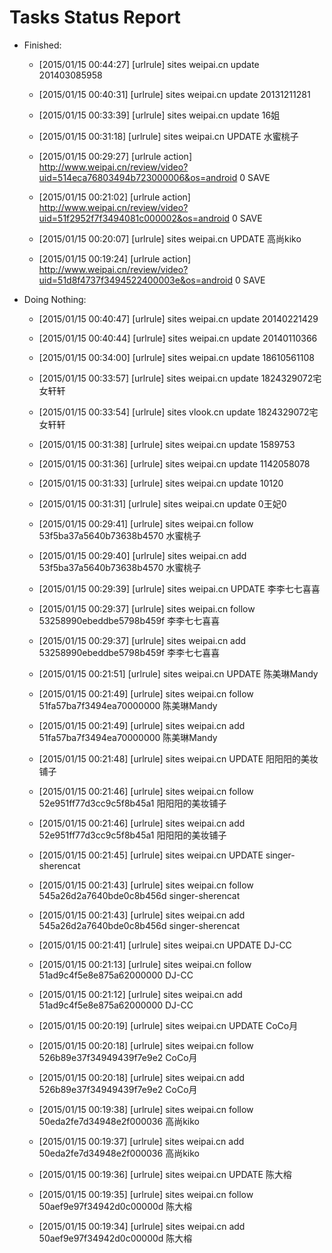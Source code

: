 Tasks Status Report
============

* Finished:
    * [2015/01/15 00:44:27] [urlrule] sites weipai.cn update 201403085958
    * [2015/01/15 00:40:31] [urlrule] sites weipai.cn update 20131211281
    * [2015/01/15 00:33:39] [urlrule] sites weipai.cn update 16姐
    * [2015/01/15 00:31:18] [urlrule] sites weipai.cn UPDATE 水蜜桃子

    * [2015/01/15 00:29:27] [urlrule action] http://www.weipai.cn/review/video?uid=514eca76803494b723000006&os=android 0 SAVE
    * [2015/01/15 00:21:02] [urlrule action] http://www.weipai.cn/review/video?uid=51f2952f7f3494081c000002&os=android 0 SAVE
    * [2015/01/15 00:20:07] [urlrule] sites weipai.cn UPDATE 高尚kiko

    * [2015/01/15 00:19:24] [urlrule action] http://www.weipai.cn/review/video?uid=51d8f4737f3494522400003e&os=android 0 SAVE
* Doing Nothing:
    * [2015/01/15 00:40:47] [urlrule] sites weipai.cn update 20140221429
    * [2015/01/15 00:40:44] [urlrule] sites weipai.cn update 20140110366
    * [2015/01/15 00:34:00] [urlrule] sites weipai.cn update 18610561108
    * [2015/01/15 00:33:57] [urlrule] sites weipai.cn update 1824329072宅女轩轩
    * [2015/01/15 00:33:54] [urlrule] sites vlook.cn update 1824329072宅女轩轩
    * [2015/01/15 00:31:38] [urlrule] sites weipai.cn update 1589753
    * [2015/01/15 00:31:36] [urlrule] sites weipai.cn update 1142058078
    * [2015/01/15 00:31:33] [urlrule] sites weipai.cn update 10120
    * [2015/01/15 00:31:31] [urlrule] sites weipai.cn update 0王妃0
    * [2015/01/15 00:29:41] [urlrule] sites weipai.cn follow 53f5ba37a5640b73638b4570 水蜜桃子

    * [2015/01/15 00:29:40] [urlrule] sites weipai.cn add 53f5ba37a5640b73638b4570 水蜜桃子

    * [2015/01/15 00:29:39] [urlrule] sites weipai.cn UPDATE 李李七七喜喜

    * [2015/01/15 00:29:37] [urlrule] sites weipai.cn follow 53258990ebeddbe5798b459f 李李七七喜喜

    * [2015/01/15 00:29:37] [urlrule] sites weipai.cn add 53258990ebeddbe5798b459f 李李七七喜喜

    * [2015/01/15 00:21:51] [urlrule] sites weipai.cn UPDATE 陈美琳Mandy

    * [2015/01/15 00:21:49] [urlrule] sites weipai.cn follow 51fa57ba7f3494ea70000000 陈美琳Mandy

    * [2015/01/15 00:21:49] [urlrule] sites weipai.cn add 51fa57ba7f3494ea70000000 陈美琳Mandy

    * [2015/01/15 00:21:48] [urlrule] sites weipai.cn UPDATE 阳阳阳的美妆铺子

    * [2015/01/15 00:21:46] [urlrule] sites weipai.cn follow 52e951ff77d3cc9c5f8b45a1 阳阳阳的美妆铺子

    * [2015/01/15 00:21:46] [urlrule] sites weipai.cn add 52e951ff77d3cc9c5f8b45a1 阳阳阳的美妆铺子

    * [2015/01/15 00:21:45] [urlrule] sites weipai.cn UPDATE singer-sherencat

    * [2015/01/15 00:21:43] [urlrule] sites weipai.cn follow 545a26d2a7640bde0c8b456d singer-sherencat

    * [2015/01/15 00:21:43] [urlrule] sites weipai.cn add 545a26d2a7640bde0c8b456d singer-sherencat

    * [2015/01/15 00:21:41] [urlrule] sites weipai.cn UPDATE DJ-CC

    * [2015/01/15 00:21:13] [urlrule] sites weipai.cn follow 51ad9c4f5e8e875a62000000 DJ-CC

    * [2015/01/15 00:21:12] [urlrule] sites weipai.cn add 51ad9c4f5e8e875a62000000 DJ-CC

    * [2015/01/15 00:20:19] [urlrule] sites weipai.cn UPDATE CoCo月

    * [2015/01/15 00:20:18] [urlrule] sites weipai.cn follow 526b89e37f34949439f7e9e2 CoCo月

    * [2015/01/15 00:20:18] [urlrule] sites weipai.cn add 526b89e37f34949439f7e9e2 CoCo月

    * [2015/01/15 00:19:38] [urlrule] sites weipai.cn follow 50eda2fe7d34948e2f000036 高尚kiko

    * [2015/01/15 00:19:37] [urlrule] sites weipai.cn add 50eda2fe7d34948e2f000036 高尚kiko

    * [2015/01/15 00:19:36] [urlrule] sites weipai.cn UPDATE 陈大榕

    * [2015/01/15 00:19:35] [urlrule] sites weipai.cn follow 50aef9e97f34942d0c00000d 陈大榕

    * [2015/01/15 00:19:34] [urlrule] sites weipai.cn add 50aef9e97f34942d0c00000d 陈大榕

